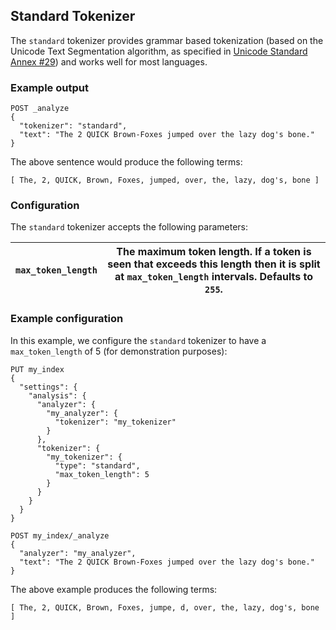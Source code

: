 ## Standard Tokenizer

The `standard` tokenizer provides grammar based tokenization (based on the Unicode Text Segmentation algorithm, as specified in [Unicode Standard Annex #29](http://unicode.org/reports/tr29/)) and works well for most languages.

### Example output
    
    
    POST _analyze
    {
      "tokenizer": "standard",
      "text": "The 2 QUICK Brown-Foxes jumped over the lazy dog's bone."
    }

The above sentence would produce the following terms:
    
    
    [ The, 2, QUICK, Brown, Foxes, jumped, over, the, lazy, dog's, bone ]

### Configuration

The `standard` tokenizer accepts the following parameters:

`max_token_length`| The maximum token length. If a token is seen that exceeds this length then it is split at `max_token_length` intervals. Defaults to `255`.     
---|---  
  
### Example configuration

In this example, we configure the `standard` tokenizer to have a `max_token_length` of 5 (for demonstration purposes):
    
    
    PUT my_index
    {
      "settings": {
        "analysis": {
          "analyzer": {
            "my_analyzer": {
              "tokenizer": "my_tokenizer"
            }
          },
          "tokenizer": {
            "my_tokenizer": {
              "type": "standard",
              "max_token_length": 5
            }
          }
        }
      }
    }
    
    POST my_index/_analyze
    {
      "analyzer": "my_analyzer",
      "text": "The 2 QUICK Brown-Foxes jumped over the lazy dog's bone."
    }

The above example produces the following terms:
    
    
    [ The, 2, QUICK, Brown, Foxes, jumpe, d, over, the, lazy, dog's, bone ]

